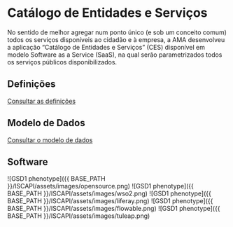 ﻿# Catálogo de Entidades e Serviços
No sentido de melhor agregar num ponto único (e sob um conceito comum) todos os serviços
disponíveis ao cidadão e à empresa, a AMA desenvolveu a aplicação “Catálogo de Entidades e
Serviços” (CES) disponível em modelo Software as a Service (SaaS), na qual serão parametrizados
todos os serviços públicos disponibilizados.

## Definições
[Consultar as definições](definicao)

## Modelo de Dados
[Consultar o modelo de dados](modelo)


## Software
![GSD1 phenotype]({{ BASE_PATH }}/ISCAPI/assets/images/opensource.png)
![GSD1 phenotype]({{ BASE_PATH }}/ISCAPI/assets/images/wso2.png)
![GSD1 phenotype]({{ BASE_PATH }}/ISCAPI/assets/images/liferay.png)
![GSD1 phenotype]({{ BASE_PATH }}/ISCAPI/assets/images/flowable.png)
![GSD1 phenotype]({{ BASE_PATH }}/ISCAPI/assets/images/tuleap.png)